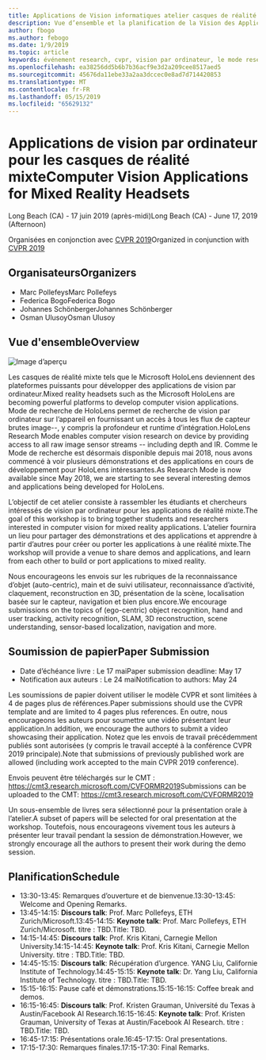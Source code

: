 ```yaml
---
title: Applications de Vision informatiques atelier casques de réalité mixte à CVPR 2019
description: Vue d’ensemble et la planification de la Vision des Applications pour ordinateurs à l’atelier des casques de réalité mixte, doit être livré à la conférence CVPR sur juin 2019.
author: fbogo
ms.author: febogo
ms.date: 1/9/2019
ms.topic: article
keywords: événement research, cvpr, vision par ordinateur, le mode research, HoloLens
ms.openlocfilehash: ea38256dd5b6b7b36acf9e3d2a209cee8517aed5
ms.sourcegitcommit: 45676da11ebe33a2aa3dccec0e8ad7d714420853
ms.translationtype: MT
ms.contentlocale: fr-FR
ms.lasthandoff: 05/15/2019
ms.locfileid: "65629132"
---
```

# <a name="computer-vision-applications-for-mixed-reality-headsets"></a><span data-ttu-id="1ba06-104">Applications de vision par ordinateur pour les casques de réalité mixte</span><span class="sxs-lookup"><span data-stu-id="1ba06-104">Computer Vision Applications for Mixed Reality Headsets</span></span>
<span data-ttu-id="1ba06-105">Long Beach (CA) - 17 juin 2019 (après-midi)</span><span class="sxs-lookup"><span data-stu-id="1ba06-105">Long Beach (CA) - June 17, 2019 (Afternoon)</span></span>

<span data-ttu-id="1ba06-106">Organisées en conjonction avec [CVPR 2019](http://cvpr2019.thecvf.com/)</span><span class="sxs-lookup"><span data-stu-id="1ba06-106">Organized in conjunction with [CVPR 2019](http://cvpr2019.thecvf.com/)</span></span>

## <a name="organizers"></a><span data-ttu-id="1ba06-107">Organisateurs</span><span class="sxs-lookup"><span data-stu-id="1ba06-107">Organizers</span></span>
* <span data-ttu-id="1ba06-108">Marc Pollefeys</span><span class="sxs-lookup"><span data-stu-id="1ba06-108">Marc Pollefeys</span></span>
* <span data-ttu-id="1ba06-109">Federica Bogo</span><span class="sxs-lookup"><span data-stu-id="1ba06-109">Federica Bogo</span></span>
* <span data-ttu-id="1ba06-110">Johannes Schönberger</span><span class="sxs-lookup"><span data-stu-id="1ba06-110">Johannes Schönberger</span></span>
* <span data-ttu-id="1ba06-111">Osman Ulusoy</span><span class="sxs-lookup"><span data-stu-id="1ba06-111">Osman Ulusoy</span></span>

## <a name="overview"></a><span data-ttu-id="1ba06-112">Vue d'ensemble</span><span class="sxs-lookup"><span data-stu-id="1ba06-112">Overview</span></span>

![Image d’aperçu](images/cvpr2019_teaser2.jpg)

<span data-ttu-id="1ba06-114">Les casques de réalité mixte tels que le Microsoft HoloLens deviennent des plateformes puissants pour développer des applications de vision par ordinateur.</span><span class="sxs-lookup"><span data-stu-id="1ba06-114">Mixed reality headsets such as the Microsoft HoloLens are becoming powerful platforms to develop computer vision applications.</span></span> <span data-ttu-id="1ba06-115">Mode de recherche de HoloLens permet de recherche de vision par ordinateur sur l’appareil en fournissant un accès à tous les flux de capteur brutes image--, y compris la profondeur et runtime d’intégration.</span><span class="sxs-lookup"><span data-stu-id="1ba06-115">HoloLens Research Mode enables computer vision research on device by providing access to all raw image sensor streams -- including depth and IR.</span></span> <span data-ttu-id="1ba06-116">Comme le Mode de recherche est désormais disponible depuis mai 2018, nous avons commencé à voir plusieurs démonstrations et des applications en cours de développement pour HoloLens intéressantes.</span><span class="sxs-lookup"><span data-stu-id="1ba06-116">As Research Mode is now available since May 2018, we are starting to see several interesting demos and applications being developed for HoloLens.</span></span> 

<span data-ttu-id="1ba06-117">L’objectif de cet atelier consiste à rassembler les étudiants et chercheurs intéressés de vision par ordinateur pour les applications de réalité mixte.</span><span class="sxs-lookup"><span data-stu-id="1ba06-117">The goal of this workshop is to bring together students and researchers interested in computer vision for mixed reality applications.</span></span> <span data-ttu-id="1ba06-118">L’atelier fournira un lieu pour partager des démonstrations et des applications et apprendre à partir d’autres pour créer ou porter les applications à une réalité mixte.</span><span class="sxs-lookup"><span data-stu-id="1ba06-118">The workshop will provide a venue to share demos and applications, and learn from each other to build or port applications to mixed reality.</span></span> 

<span data-ttu-id="1ba06-119">Nous encourageons les envois sur les rubriques de la reconnaissance d’objet (auto-centric), main et de suivi utilisateur, reconnaissance d’activité, claquement, reconstruction en 3D, présentation de la scène, localisation basée sur le capteur, navigation et bien plus encore.</span><span class="sxs-lookup"><span data-stu-id="1ba06-119">We encourage submissions on the topics of (ego-centric) object recognition, hand and user tracking, activity recognition, SLAM, 3D reconstruction, scene understanding, sensor-based localization, navigation and more.</span></span>

## <a name="paper-submission"></a><span data-ttu-id="1ba06-120">Soumission de papier</span><span class="sxs-lookup"><span data-stu-id="1ba06-120">Paper Submission</span></span>
* <span data-ttu-id="1ba06-121">Date d’échéance livre : Le 17 mai</span><span class="sxs-lookup"><span data-stu-id="1ba06-121">Paper submission deadline: May 17</span></span>
* <span data-ttu-id="1ba06-122">Notification aux auteurs : Le 24 mai</span><span class="sxs-lookup"><span data-stu-id="1ba06-122">Notification to authors: May 24</span></span>

<span data-ttu-id="1ba06-123">Les soumissions de papier doivent utiliser le modèle CVPR et sont limitées à 4 de pages plus de références.</span><span class="sxs-lookup"><span data-stu-id="1ba06-123">Paper submissions should use the CVPR template and are limited to 4 pages plus references.</span></span> <span data-ttu-id="1ba06-124">En outre, nous encourageons les auteurs pour soumettre une vidéo présentant leur application.</span><span class="sxs-lookup"><span data-stu-id="1ba06-124">In addition, we encourage the authors to submit a video showcasing their application.</span></span>
<span data-ttu-id="1ba06-125">Notez que les envois de travail précédemment publiés sont autorisées (y compris le travail accepté à la conférence CVPR 2019 principale).</span><span class="sxs-lookup"><span data-stu-id="1ba06-125">Note that submissions of previously published work are allowed (including work accepted to the main CVPR 2019 conference).</span></span> 

<span data-ttu-id="1ba06-126">Envois peuvent être téléchargés sur le CMT : https://cmt3.research.microsoft.com/CVFORMR2019</span><span class="sxs-lookup"><span data-stu-id="1ba06-126">Submissions can be uploaded to the CMT: https://cmt3.research.microsoft.com/CVFORMR2019</span></span>

<span data-ttu-id="1ba06-127">Un sous-ensemble de livres sera sélectionné pour la présentation orale à l’atelier.</span><span class="sxs-lookup"><span data-stu-id="1ba06-127">A subset of papers will be selected for oral presentation at the workshop.</span></span> <span data-ttu-id="1ba06-128">Toutefois, nous encourageons vivement tous les auteurs à présenter leur travail pendant la session de démonstration.</span><span class="sxs-lookup"><span data-stu-id="1ba06-128">However, we strongly encourage all the authors to present their work during the demo session.</span></span>


## <a name="schedule"></a><span data-ttu-id="1ba06-129">Planification</span><span class="sxs-lookup"><span data-stu-id="1ba06-129">Schedule</span></span>
* <span data-ttu-id="1ba06-130">13:30-13:45: Remarques d’ouverture et de bienvenue.</span><span class="sxs-lookup"><span data-stu-id="1ba06-130">13:30-13:45: Welcome and Opening Remarks.</span></span>
* <span data-ttu-id="1ba06-131">13:45-14:15: **Discours talk**: Prof. Marc Pollefeys, ETH Zurich/Microsoft.</span><span class="sxs-lookup"><span data-stu-id="1ba06-131">13:45-14:15: **Keynote talk**: Prof. Marc Pollefeys, ETH Zurich/Microsoft.</span></span> <span data-ttu-id="1ba06-132">titre : TBD.</span><span class="sxs-lookup"><span data-stu-id="1ba06-132">Title: TBD.</span></span>
* <span data-ttu-id="1ba06-133">14:15-14:45: **Discours talk**: Prof. Kris Kitani, Carnegie Mellon University.</span><span class="sxs-lookup"><span data-stu-id="1ba06-133">14:15-14:45: **Keynote talk**: Prof. Kris Kitani, Carnegie Mellon University.</span></span> <span data-ttu-id="1ba06-134">titre : TBD.</span><span class="sxs-lookup"><span data-stu-id="1ba06-134">Title: TBD.</span></span>
* <span data-ttu-id="1ba06-135">14:45-15:15: **Discours talk**: Récupération d’urgence. YANG Liu, Californie Institute of Technology.</span><span class="sxs-lookup"><span data-stu-id="1ba06-135">14:45-15:15: **Keynote talk**: Dr. Yang Liu, California Institute of Technology.</span></span> <span data-ttu-id="1ba06-136">titre : TBD.</span><span class="sxs-lookup"><span data-stu-id="1ba06-136">Title: TBD.</span></span>
* <span data-ttu-id="1ba06-137">15:15-16:15: Pause café et démonstrations.</span><span class="sxs-lookup"><span data-stu-id="1ba06-137">15:15-16:15: Coffee break and demos.</span></span>
* <span data-ttu-id="1ba06-138">16:15-16:45: **Discours talk**: Prof. Kristen Grauman, Université du Texas à Austin/Facebook AI Research.</span><span class="sxs-lookup"><span data-stu-id="1ba06-138">16:15-16:45: **Keynote talk**: Prof. Kristen Grauman, University of Texas at Austin/Facebook AI Research.</span></span> <span data-ttu-id="1ba06-139">titre : TBD.</span><span class="sxs-lookup"><span data-stu-id="1ba06-139">Title: TBD.</span></span>
* <span data-ttu-id="1ba06-140">16:45-17:15: Présentations orale.</span><span class="sxs-lookup"><span data-stu-id="1ba06-140">16:45-17:15: Oral presentations.</span></span>
* <span data-ttu-id="1ba06-141">17:15-17:30: Remarques finales.</span><span class="sxs-lookup"><span data-stu-id="1ba06-141">17:15-17:30: Final Remarks.</span></span>
